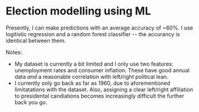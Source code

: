 # Election modelling using ML

Presently, I can make predictions with an average accuracy of ~60%. I use logitistic regression and a random forest classifier -- the accurancy is identical between them. 

Notes: 
* My dataset is currently a bit limited and I only use two features: unemployment rates and consumer inflation. These have good annual data *and* a reasonable correlation with left/right political lean. 
* I currently only go back as far as 1960, due to aforementioned limitatations with the dataset. Also, assigning a clear left/right affiliation to presidental candiations becomes increasingly difficult the further back you go. 
